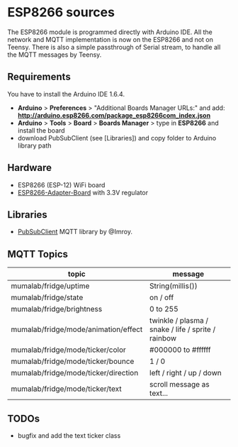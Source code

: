 ESP8266 sources
===============
The ESP8266 module is programmed directly with Arduino IDE.
All the network and MQTT implementation is now on the ESP8266 and not on Teensy.
There is also a simple passthrough of Serial stream, to handle all the MQTT messages by Teensy.

Requirements
------------
You have to install the Arduino IDE 1.6.4.
* **Arduino** > **Preferences** > "Additional Boards Manager URLs:" and add: **http://arduino.esp8266.com/package_esp8266com_index.json**
* **Arduino** > **Tools** > **Board** > **Boards Manager** > type in **ESP8266** and install the board
* download PubSubClient (see [Libraries]) and copy folder to Arduino library path

Hardware
--------
* ESP8266 (ESP-12) WiFi board
* [ESP8266-Adapter-Board](http://www.electrodragon.com/product/esp8266-smd-adapter-board) with 3.3V regulator

Libraries
---------
* [PubSubClient](https://github.com/Imroy/pubsubclient) MQTT library by @Imroy.

MQTT Topics
-----------
| topic                                | message                                            |
| ------------------------------------ | -------------------------------------------------- |
| mumalab/fridge/uptime                | String(millis())                                   |
| mumalab/fridge/state                 | on / off                                           |
| mumalab/fridge/brightness            | 0 to 255                                           |
| mumalab/fridge/mode/animation/effect | twinkle / plasma / snake / life / sprite / rainbow |
| mumalab/fridge/mode/ticker/color     | #000000 to #ffffff                                 |
| mumalab/fridge/mode/ticker/bounce    | 1 / 0                                              |
| mumalab/fridge/mode/ticker/direction | left / right / up / down                           |
| mumalab/fridge/mode/ticker/text      | scroll message as text...                          |

TODOs
-----
* bugfix and add the text ticker class
